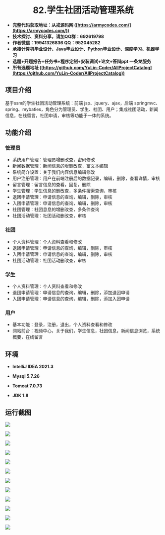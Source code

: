 <p><h1 align="center">82.学生社团活动管理系统</h1></p>

- <b>完整代码获取地址：从戎源码网 ([https://armycodes.com/](https://armycodes.com/))</b>
- <b>技术探讨、资料分享，请加QQ群：692619798</b> 
- <b>作者微信：19941326836  QQ：952045282</b> 
- <b>承接计算机毕业设计、Java毕业设计、Python毕业设计、深度学习、机器学习</b>
- <b>选题+开题报告+任务书+程序定制+安装调试+论文+答辩ppt 一条龙服务</b>
- <b>所有选题地址 ([https://github.com/YuLin-Coder/AllProjectCatalog](https://github.com/YuLin-Coder/AllProjectCatalog)) </b>

## 项目介绍
基于ssm的学生社团活动管理系统：前端 jsp、jquery、ajax，后端 springmvc、spring、mybaties，角色分为管理员、学生、社团、用户；集成社团活动，新闻信息，在线留言，社团申请，审核等功能于一体的系统。

## 功能介绍

### 管理员

- 系统用户管理：管理员增删改查，密码修改
- 新闻数据管理：新闻信息的增删改查，富文本编辑
- 系统简介设置：关于我们内容信息编辑修改
- 用户注册管理：用户在前端注册后的数据记录，编辑，删除，查看详情，审核
- 留言管理：留言信息的查看，回复，删除
- 学生管理：学生信息的删改查，多条件搜索查询，审核
- 退团申请管理：申请信息的查询，编辑，删除，审核
- 入团申请管理：申请信息的查询，编辑，删除，审核
- 社团管理：社团息息的增删改查，多条件查询
- 社团活动管理：社团活动删改查，审核

### 社团

- 个人资料管理：个人资料查看和修改
- 退团申请管理：申请信息的查询，编辑，删除，审核
- 入团申请管理：申请信息的查询，编辑，删除，审核
- 社团活动管理：社团活动删改查，审核

### 学生

- 个人资料管理：个人资料查看和修改
- 退团申请管理：申请信息的查询，编辑，删除，添加退团申请
- 入团申请管理：申请信息的查询，编辑，删除，添加入团申请

### 用户

- 基本功能：登录，注册，退出，个人资料查看和修改
- 网站前台：视频中心，关于我们，学生信息，社团信息，新闻信息浏览，系统概要，在线留言


## 环境

- <b>IntelliJ IDEA 2021.3</b>

- <b>Mysql 5.7.26</b>

- <b>Tomcat 7.0.73</b>

- <b>JDK 1.8</b>

## 运行截图
![](screenshot/1.png)

![](screenshot/2.png)

![](screenshot/3.png)

![](screenshot/4.png)

![](screenshot/5.png)

![](screenshot/6.png)

![](screenshot/7.png)

![](screenshot/8.png)

![](screenshot/9.png)

![](screenshot/10.png)

![](screenshot/11.png)

![](screenshot/12.png)
